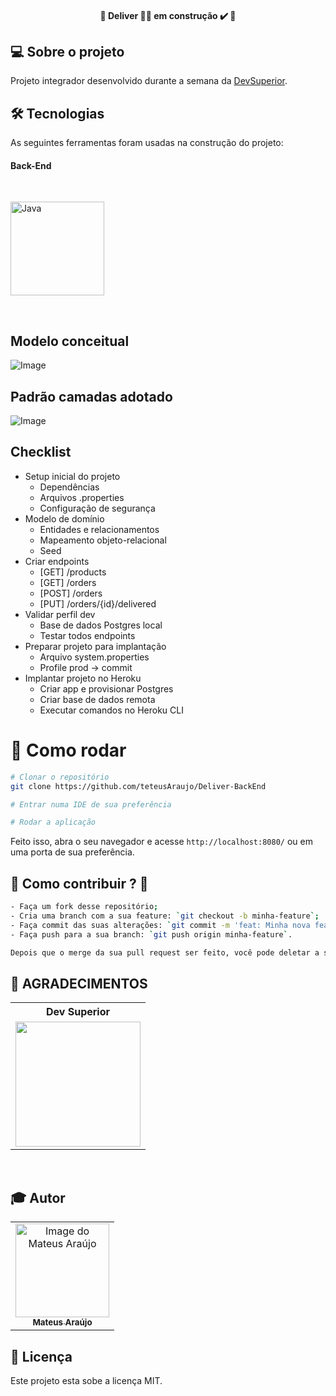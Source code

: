 <h4 align="center"> 
	🚧 Deliver 👨‍🏫 em construção ✔️ 🚧
</h4>


## 💻 Sobre o projeto
Projeto integrador desenvolvido durante a semana da [DevSuperior](https://devsuperior.com.br/).
<br>
## 🛠 Tecnologias

As seguintes ferramentas foram usadas na construção do projeto:

#### **Back-End** 
<br>
<p align="left">

  <a href="https://www.oracle.com/java/technologies/javase-documentation.html" target="_blank">
    <img
      src="https://raw.githubusercontent.com/devicons/devicon/master/icons/java/java-plain.svgg"
      alt="Java"
      width="150"
      height="150"
    />
  </a>
  
</p>

<br>

## Modelo conceitual
![Image](https://raw.githubusercontent.com/devsuperior/sds2/master/assets/modelo-conceitual.png "Modelo conceitual")

## Padrão camadas adotado

![Image](https://raw.githubusercontent.com/devsuperior/sds2/master/assets/camadas.png "Padrão camadas")

## Checklist

- Setup inicial do projeto
  - Dependências
  - Arquivos .properties
  - Configuração de segurança
- Modelo de domínio
  - Entidades e relacionamentos
  - Mapeamento objeto-relacional
  - Seed
- Criar endpoints
  - [GET] /products
  - [GET] /orders
  - [POST] /orders
  - [PUT] /orders/{id}/delivered
- Validar perfil dev
  - Base de dados Postgres local
  - Testar todos endpoints
- Preparar projeto para implantação
  - Arquivo system.properties
  - Profile prod -> commit
- Implantar projeto no Heroku
  - Criar app e provisionar Postgres
  - Criar base de dados remota
  - Executar comandos no Heroku CLI

# 👷 Como rodar

```bash
# Clonar o repositório
git clone https://github.com/teteusAraujo/Deliver-BackEnd

# Entrar numa IDE de sua preferência 

# Rodar a aplicação

```

Feito isso, abra o seu navegador e acesse `http://localhost:8080/`
ou em uma porta de sua preferência.

## 🤔 Como contribuir ? 🤝  <br/>
```bash
- Faça um fork desse repositório;
- Cria uma branch com a sua feature: `git checkout -b minha-feature`;
- Faça commit das suas alterações: `git commit -m 'feat: Minha nova feature'`; 
- Faça push para a sua branch: `git push origin minha-feature`.

Depois que o merge da sua pull request ser feito, você pode deletar a sua branch. 
```

## **:star2: AGRADECIMENTOS**

<div align=center>

<table style="width:100%">

  <tr align=center>
    <th><strong>Dev Superior</strong></th>
  </tr>
  
  <tr align=center>
    <td>
      <a href="https://devsuperior.com.br/">
        <img width="200" src="https://avatars2.githubusercontent.com/u/13897257?s=460&u=0ce61d69784ea619af262cc6d7946a41d96025bc&v=4">
      </a>
    </td>
  
  </tr>

</table>

</div>

<br>

## :mortar_board: Autor

<table>
    <tr>
        <td align="center">
            <a href="https://github.com/teteusAraujo">
                <img src="https://avatars2.githubusercontent.com/u/60048274?s=460&u=a7f56af7dbe7d6338401d5b256fba528d8f0400b&v=4" width="150px;" alt="Image do Mateus Araújo" />
                <br />
                <sub><b>Mateus Araújo</b></sub>
            </a>
        </td>       
    </tr>
</table>

## 📝 Licença

Este projeto esta sobe a licença MIT.
